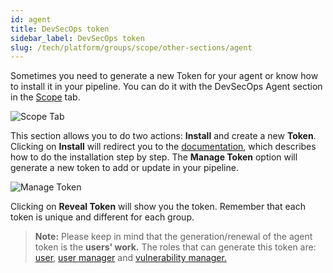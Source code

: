 ```yaml
---
id: agent
title: DevSecOps token
sidebar_label: DevSecOps token
slug: /tech/platform/groups/scope/other-sections/agent
---
```


Sometimes you need to generate a
new Token for your agent or know
how to install it in your pipeline.
You can do it with the DevSecOps
Agent section in the
[Scope](/tech/platform/groups/scope/) tab.

![Scope Tab](https://res.cloudinary.com/fluid-attacks/image/upload/v1658852106/docs/web/groups/agent/scope_tab.png)

This section allows you to do
two actions: **Install** and
create a new **Token**.
Clicking on **Install** will
redirect you to the
[documentation](/tech/ci/installation/),
which describes how to do the
installation step by step.
The **Manage Token** option
will generate a new token to
add or update in your pipeline.

![Manage Token](https://res.cloudinary.com/fluid-attacks/image/upload/v1658852105/docs/web/groups/agent/manage_token.png)

Clicking on **Reveal Token**
will show you the token.
Remember that each token is
unique and different for each group.

> **Note:** Please keep in mind that the generation/renewal
> of the agent token is the **users' work.**
> The roles that can generate this token are:
> [user](/tech/platform/groups/roles#user-role),
> [user manager](/tech/platform/groups/roles#user-manager-role)
> and
> [vulnerability manager.](/tech/platform/groups/roles#vulnerability-manager-role)
